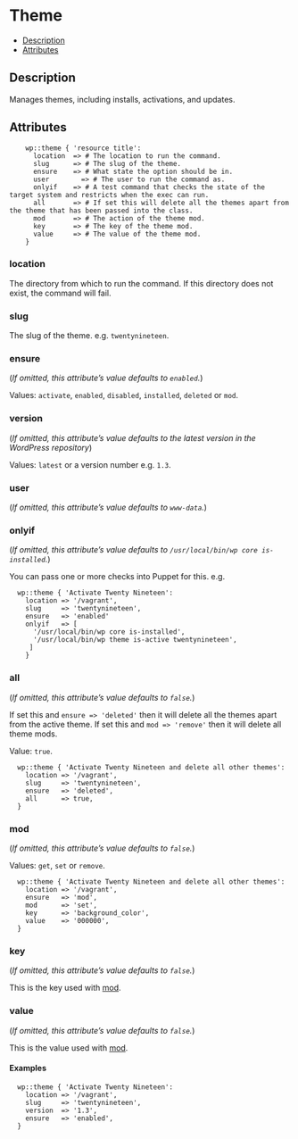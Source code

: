 # Theme

* [Description](/classes/theme.html#description)
* [Attributes](/classes/theme.html#attributes)

## Description

Manages themes, including installs, activations, and updates.

## Attributes
```puppet
    wp::theme { 'resource title':
      location  => # The location to run the command.
      slug      => # The slug of the theme.
      ensure    => # What state the option should be in.
      user        => # The user to run the command as.
      onlyif    => # A test command that checks the state of the target system and restricts when the exec can run.
      all       => # If set this will delete all the themes apart from the theme that has been passed into the class.
      mod       => # The action of the theme mod.
      key       => # The key of the theme mod.
      value     => # The value of the theme mod.
    }
```

### location

The directory from which to run the command. If this directory does not exist, the command will fail.

### slug

The slug of the theme. e.g. `twentynineteen`.

### ensure

(*If omitted, this attribute’s value defaults to `enabled`.*)

Values: `activate`, `enabled`, `disabled`, `installed`, `deleted` or `mod`.

### version

(*If omitted, this attribute’s value defaults to the latest version in the WordPress repository*)

Values: `latest` or a version number e.g. `1.3`.

### user

(*If omitted, this attribute’s value defaults to `www-data`.*)

### onlyif

(*If omitted, this attribute’s value defaults to `/usr/local/bin/wp core is-installed`.*)

You can pass one or more checks into Puppet for this. e.g.

```puppet
  wp::theme { 'Activate Twenty Nineteen':
    location => '/vagrant',
    slug     => 'twentynineteen',
    ensure   => 'enabled'
    onlyif   => [
      '/usr/local/bin/wp core is-installed',
      '/usr/local/bin/wp theme is-active twentynineteen',
     ]
    }
```

### all

(*If omitted, this attribute’s value defaults to `false`.*)

If set this and `ensure => 'deleted'` then it will delete all the themes apart from the active theme.
If set this and `mod => 'remove'` then it will delete all theme mods.

Value: `true`.

```puppet
  wp::theme { 'Activate Twenty Nineteen and delete all other themes':
    location => '/vagrant',
    slug     => 'twentynineteen',
    ensure   => 'deleted',
    all      => true,
  }
```

### mod

(*If omitted, this attribute’s value defaults to `false`.*)

Values: `get`, `set` or `remove`.

```puppet
  wp::theme { 'Activate Twenty Nineteen and delete all other themes':
    location => '/vagrant',
    ensure   => 'mod',
    mod      => 'set',
    key      => 'background_color',
    value    => '000000',
  }
```

### key

(*If omitted, this attribute’s value defaults to `false`.*)

This is the key used with [mod](/classes/theme.html#mod).

### value

(*If omitted, this attribute’s value defaults to `false`.*)

This is the value used with [mod](/classes/theme.html#mod).

#### Examples
```puppet
  wp::theme { 'Activate Twenty Nineteen':
    location => '/vagrant',
    slug     => 'twentynineteen',
    version  => '1.3',
    ensure   => 'enabled',
  }
```
